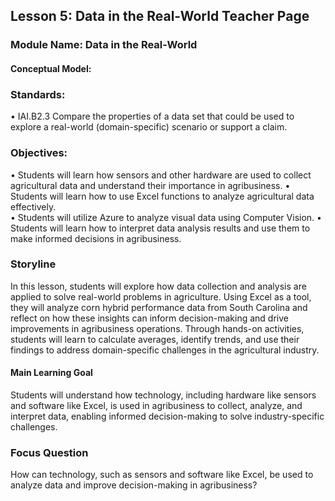 ## Lesson 5: Data in the Real-World Teacher Page
### Module Name: Data in the Real-World
#### Conceptual Model:

### Standards:

•	IAI.B2.3 Compare the properties of a data set that could be used to explore a real-world (domain-specific) scenario or support a claim.

### Objectives:

•	Students will learn how sensors and other hardware are used to collect agricultural data and understand their importance in agribusiness.
•	Students will learn how to use Excel functions to analyze agricultural data effectively.  
•	Students will utilize Azure to analyze visual data using Computer Vision. 
•	Students will learn how to interpret data analysis results and use them to make informed decisions in agribusiness.

### Storyline

In this lesson, students will explore how data collection and analysis are applied to solve real-world problems in agriculture. Using Excel as a tool, they will analyze corn hybrid performance data from South Carolina and reflect on how these insights can inform decision-making and drive improvements in agribusiness operations. Through hands-on activities, students will learn to calculate averages, identify trends, and use their findings to address domain-specific challenges in the agricultural industry.   

#### Main Learning Goal

Students will understand how technology, including hardware like sensors and software like Excel, is used in agribusiness to collect, analyze, and interpret data, enabling informed decision-making to solve industry-specific challenges.

### Focus Question

How can technology, such as sensors and software like Excel, be used to analyze data and improve decision-making in agribusiness?    
